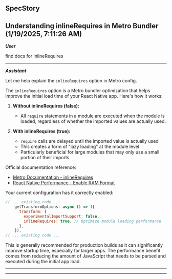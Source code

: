 ## SpecStory

## Understanding inlineRequires in Metro Bundler (1/19/2025, 7:11:26 AM)

_**User**_

find docs for inlineRequires

---

_**Assistant**_

Let me help explain the `inlineRequires` option in Metro config.

The `inlineRequires` option is a Metro bundler optimization that helps improve the initial load time of your React Native app. Here's how it works:

1. **Without inlineRequires (false):**
   - All `require` statements in a module are executed when the module is loaded, regardless of whether the imported values are actually used.

2. **With inlineRequires (true):**
   - `require` calls are delayed until the imported value is actually used
   - This creates a form of "lazy loading" at the module level
   - Particularly beneficial for large modules that may only use a small portion of their imports

Official documentation reference:
- [Metro Documentation - inlineRequires](https://facebook.github.io/metro/docs/configuration#transformer-options)
- [React Native Performance - Enable RAM Format](https://reactnative.dev/docs/ram-bundles-inline-requires#enable-inline-requires)

Your current configuration has it correctly enabled:

```javascript:metro.config.js
// ... existing code ...
    getTransformOptions: async () => ({
      transform: {
        experimentalImportSupport: false,
        inlineRequires: true, // Optimize module loading performance
      },
    }),
// ... existing code ...
```

This is generally recommended for production builds as it can significantly improve startup time, especially for larger apps. The performance benefit comes from reducing the amount of JavaScript that needs to be parsed and executed during the initial app load.

---



---

